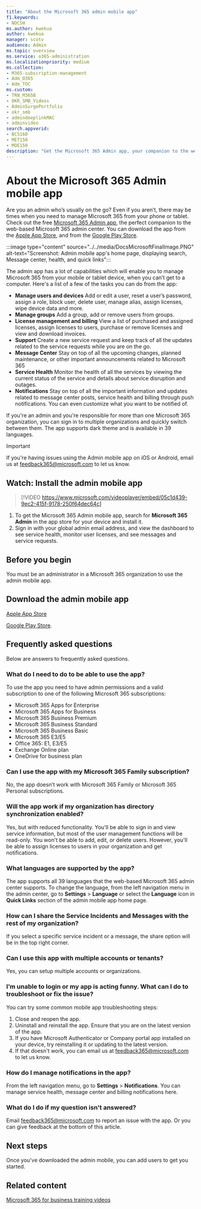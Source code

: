 ```yaml
---
title: "About the Microsoft 365 admin mobile app"
f1.keywords:
- NOCSH
ms.author: kwekua
author: kwekua
manager: scotv
audience: Admin
ms.topic: overview
ms.service: o365-administration
ms.localizationpriority: medium
ms.collection: 
- M365-subscription-management 
- Adm_O365
- Adm_TOC
ms.custom:
- TRN_M365B
- OKR_SMB_Videos
- AdminSurgePortfolio
- okr_smb
- admindeeplinkMAC
- adminvideo
search.appverid:
- BCS160
- MET150
- MOE150
description: "Get the Microsoft 365 Admin app, your companion to the web-based Microsoft 365 admin center, to manage your online organization from your phone or tablet."
---
```


# About the Microsoft 365 Admin mobile app

Are you an admin who’s usually on the go? Even if you aren’t, there may be times when you need to manage Microsoft 365 from your phone or tablet. Check out the free [Microsoft 365 Admin app](https://go.microsoft.com/fwlink/?LinkID=627216), the perfect companion to the web-based Microsoft 365 admin center. You can download the app from the [Apple App Store](https://apps.apple.com/app/apple-store/id761397963?pt=80423&ct=docsaboutadminapp&mt=8), and from the [Google Play Store](https://play.google.com/store/apps/details?id=com.ms.office365admin&referrer=utm_source%3Ddocsaboutadminapp%26utm_campaign%25docsaboutadminapp).

:::image type="content" source="../../media/DocsMicrosoftFinalImage.PNG" alt-text="Screenshot: Admin mobile app's home page, displaying search, Message center, health, and quick links":::

The admin app has a lot of capabilities which will enable you to manage Microsoft 365 from your mobile or tablet device, when you can’t get to a computer. Here's a list of a few of the tasks you can do from the app:

- **Manage users and devices** Add or edit a user, reset a user’s password, assign a role, block user, delete user, manage alias, assign licenses, wipe device data and more.
- **Manage groups** Add a group, add or remove users from groups.
- **License management and billing** View a list of purchased and assigned licenses, assign licenses to users, purchase or remove licenses and view and download invoices.
- **Support** Create a new service request and keep track of all the updates related to the service requests while you are on the go.
- **Message Center** Stay on top of all the upcoming changes, planned maintenance, or other important announcements related to Microsoft 365
- **Service Health** Monitor the health of all the services by viewing the current status of the service and details about service disruption and outages.
- **Notifications** Stay on top of all the important information and updates related to message center posts, service health and billing through push notifications. You can even customize what you want to be notified of.

If you're an admin and you're responsible for more than one Microsoft 365 organization, you can sign in to multiple organizations and quickly switch between them. The app supports dark theme and is available in 39 languages.
  
> [!IMPORTANT]
> If you're having issues using the Admin mobile app on iOS or Android, email us at [feedback365@microsoft.com](mailto:feedback365@microsoft.com) to let us know.

## Watch: Install the admin mobile app

> [!VIDEO https://www.microsoft.com/videoplayer/embed/05c1d439-9ec2-415f-9178-250f64dec64c]

1. To get the Microsoft 365 Admin mobile app, search for  **Microsoft 365 Admin**  in the app store for your device and install it.
2. Sign in with your global admin email address, and view the dashboard to see service health, monitor user licenses, and see messages and service requests.

## Before you begin

You must be an administrator in a Microsoft 365 organization to use the admin mobile app.
  
## Download the admin mobile app

[Apple App Store](https://apps.apple.com/app/apple-store/id761397963?pt=80423&ct=docsaboutadminapp&mt=8) 

[Google Play Store](https://play.google.com/store/apps/details?id=com.ms.office365admin&referrer=utm_source%3Ddocsaboutadminapp%26utm_campaign%25docsaboutadminapp).

## Frequently asked questions

Below are answers to frequently asked questions.
  
### What do I need to do to be able to use the app?

To use the app you need to have admin permissions and a valid subscription to one of the following Microsoft 365 subscriptions:

- Microsoft 365 Apps for Enterprise
- Microsoft 365 Apps for Business
- Microsoft 365 Business Premium
- Microsoft 365 Business Standard
- Microsoft 365 Business Basic
- Microsoft 365 E3/E5
- Office 365: E1, E3/E5
- Exchange Online plan
- OneDrive for business plan
  
### Can I use the app with my Microsoft 365 Family subscription?

No, the app doesn’t work with Microsoft 365 Family or Microsoft 365 Personal subscriptions.

### Will the app work if my organization has directory synchronization enabled?

Yes, but with reduced functionality. You'll be able to sign in and view service information, but most of the user management functions will be read-only. You won't be able to add, edit, or delete users. However, you'll be able to assign licenses to users in your organization and get notifications.
  
### What languages are supported by the app?

The app supports all 39 languages that the web-based Microsoft 365 admin center supports. To change the language, from the left navigation menu in the admin center, go to **Settings** > **Language** or select the **Language** icon in **Quick Links** section of the admin mobile app home page.
  
### How can I share the Service Incidents and Messages with the rest of my organization?

If you select a specific service incident or a message, the share option will be in the top right corner.
  
### Can I use this app with multiple accounts or tenants?

Yes, you can setup multiple accounts or organizations.

### I’m unable to login or my app is acting funny. What can I do to troubleshoot or fix the issue?

You can try some common mobile app troubleshooting steps:

1. Close and reopen the app.
1. Uninstall and reinstall the app. Ensure that you are on the latest version of the app.
1. If you have Microsoft Authenticator or Company portal app installed on your device, try reinstalling it or updating to the latest version.
1. If that doesn't work, you can email us at feedback365@microsoft.com to let us know.

### How do I manage notifications in the app?

From the left navigation menu, go to **Settings** > **Notifications**. You can manage service health, message center and billing notifications here.

### What do I do if my question isn't answered?

Email [feedback365@microsoft.com](mailto:feedback365@microsoft.com) to report an issue with the app. Or you can give feedback at the bottom of this article.

## Next steps

Once you've downloaded the admin mobile, you can add users to get you started.
  
## Related content

[Microsoft 365 for business training videos](../../business-video/index.yml)
